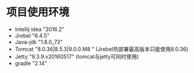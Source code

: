 项目使用环境
===
- Intellij idea "2016.2"
- Jrebel "6.4.5"
- Java-jdk "1.8.0_73"
- Tomcat "8.0.36|8.5.3|9.0.0.M8 " (Jrebel热部署最高版本只能使用8.0.36)
- Jetty "9.3.9.v20160517" (tomcat与jetty可同时使用)
- gradle "2.14"
